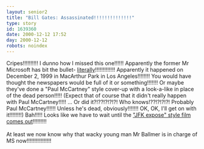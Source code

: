 ```yaml
---
layout: senior2
title: "Bill Gates: Assassinated!!!!!!!!!!!!!!"
type: story
id: 1639360
date: 2000-12-12 17:52
day: 2000-12-12
robots: noindex
---
```

Cripes!!!!!!!!!! I dunno how I missed this one!!!!!! Apparently the former Mr Microsoft has bit the bullet- <a href="http://www.garcettireport.org/">literally</a>!!!!!!!!!!!!! Apparently it happened on December 2, 1999 in MacArthur Park in Los Angeles!!!!!!!! You would have thought the newspapers would be full of it or something!!!!!!! Or maybe they've done a "Paul McCartney" style cover-up with a look-a-like in place of the dead person!!!!! (Expect that of course that it didn't really happen with Paul McCartney!!!!! ... Or did it?!??!?!?!?! Who knows!??!?!?!?! Probably Paul McCartney!!!!!! Unless he's dead, obviously!!!!!!! OK, OK, I'll get on with it!!!!!!!!) Bah!!!!! Looks like we have to wait until the <a href="http://www.macarthurpark.com/">"JFK expose" style film comes out</a>!!!!!!!!!<br/><br/>At least we now know why that wacky young man Mr Ballmer is in charge of MS now!!!!!!!!!!!!!!!!
